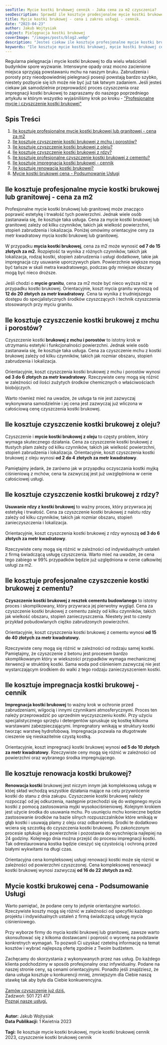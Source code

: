 ```yaml
---
seoTitle: Mycie kostki brukowej cennik - Jaka cena za m2 czysczenia?
seoDescription: Sprawdź ile kosztuje prodesjonalne mycie kostki brukowej w twojej okolicy. Cena czyszczenia jest uzależniona od wielu czynników. Poznaj szczegółowy cennik.
title: Mycie kostki brukowej - cena i zakres usługi - cennik.
date: "2023-04-23"
author: Jakub Wojtysiak
subject: Pielęgnacja kostki brukowej
coverImage: "/images/posts/blog2.webp"
description: "Jesteś ciekaw ile kosztuje profesjonalne mycie kostki brukowej? Poznaj ceny jakie występują na rynku i nie daj się nabić w butelkę! Pamiętaj by zawsze porównać konkuerncyjne oferty."
keywords: "Ile kosztuje mycie kostki brukowej, mycie kostki brukowej cennik 2023, czyszczenie kostki brukowej cennik, mycie kostki brukowej cena warszawa"
---
```


<div class="blackBgPost">
<p class="container">Regularna pielęgnacja i mycie kostki brukowej to dla wielu właścicieli budynków spore wyzwanie. Intenswyne opady oraz mocno zacienione miejsca sprzyjają powstawaniu mchu na naszym bruku. Zabrudzenia i porosty przy nieodpowiedniej pielegnacji posesji powstają bardzo szybko, niestety pozbycie się ich może nie być już tak łatwym zadaniem. Jeśli jesteś ciekaw jak samodzielnie przeprowadzić proces czyszczenia oraz impregnacji kostki brukowej to zapraszamy do naszego poprzedniego artykułu w którym wszystko wyjaśniliśmy krok po kroku - <a href="https://www.czystykamien.pl/posts/czyszczenie-kostki-brukowej-warszawa" target="_blank" rel="noopener">"Profesjonalne mycie i czyszczenie kostki brukowej"</a></p>
</div>

<h2>Spis Treści</h2>
<div class="blackBgPost">
 <ol class="container">
    <li><a href="#a1">Ile kosztuje profesjonalne mycie kostki brukowej lub granitowej - cena za m2</a></li>
    <li><a href="#a2">Ile kosztuje czyszczenie kostki brukowej z mchu i porostów?</a></li>
    <li><a href="#a3">Ile kosztuje czyszczenie kostki brukowej z oleju?</a></li>
    <li><a href="#a4">Ile kosztuje czyszczenie kostki brukowej z rdzy?</a></li>
    <li><a href="#a5">Ile kosztuje profesjonalne czyszczenie kostki brukowej z cementu?</a></li>
    <li><a href="#a6">Ile kosztuje impregnacja kostki brukowej - cennik</a></li>
    <li><a href="#a7">Ile kosztuje renowacja kostki brukowej?</a></li>
    <li><a href="#a8">Mycie kostki brukowej cena - Podsumowanie Usługi</a></li>
 </ol>
</div>

<h2 id="a1">Ile kosztuje profesjonalne mycie kostki brukowej lub granitowej - cena za m2</h2>

<div class="blackBgPost">
<p class="container">Profesjonalne mycie kostki brukowej lub granitowej może znacząco poprawić estetykę i trwałość tych powierzchni. Jednak wiele osób zastanawia się, ile kosztuje taka usługa. Cena za mycie kostki brukowej lub granitowej zależy od kilku czynników, takich jak wielkość powierzchni, stopień zabrudzenia i lokalizacja. Poniżej omówimy orientacyjne ceny za metr kwadratowy mycia kostki brukowej lub granitowej.<br/><br/>
W przypadku <strong>mycia kostki brukowej</strong>, cena za m2 może wynosić <strong>od 7 do 15 złotych za m2.</strong> Rozpiętość ta wynika z różnych czynników, takich jak lokalizacja, rodzaj kostki, stopień zabrudzenia i usługi dodatkowe, takie jak impregnacja czy usuwanie uporczywych plam. Powierzchnie większe mogą być tańsze w skali metra kwadratowego, podczas gdy mniejsze obszary mogą być nieco droższe.<br/><br/>
Jeśli chodzi o <strong>mycie granitu</strong>, cena za m2 może być nieco wyższa niż w przypadku kostki brukowej. Orientacyjnie, koszt mycia granitu wynoszą od <strong>12 do 20 złotych za metr kwadratowy</strong>. Cena ta wynika z trudniejszego dostępu do specjalistycznych środków czyszczących i technik czyszczenia stosowanych przy myciu granitu.</p>
</div>

<h2 id="a2">Ile kosztuje czyszczenie kostki brukowej z mchu i porostów?</h2>

<div class="blackBgPost">
<p class="container">Czyszczenie kostki <strong>brukowej z mchu i porostów</strong> to istotny krok w utrzymaniu estetyki i funkcjonalności powierzchni. Jednak wiele osób zastanawia się, ile kosztuje taka usługa. Cena za czyszczenie mchu z kostki brukowej zależy od kilku czynników, takich jak rozmiar obszaru, stopień zabrudzenia i lokalizacja. <br/><br/>
Orientacyjnie, koszt czyszczenia kostki brukowej z mchu i porostów wynosi<strong> od 3 do 6 złotych za metr kwadratowy</strong>. Rzeczywiste ceny mogą się różnić w zależności od ilości zużytych środków chemicznych o właściwościach biobójczych.<br/><br/>
Warto również mieć na uwadze, że usługa ta nie jest zazwyczaj wykonywana samodzielnie i jej cena jest zazwyczaj już wliczona w całościową cenę czyszczenia kostki brukowej.</p>
</div>

<h2 id="a3">Ile kosztuje czyszczenie kostki brukowej z oleju?</h2>

<div class="blackBgPost">
<p class="container">Czyszczenie i <strong>mycie kostki brukowej z oleju</strong> to częsty problem, który wymaga skutecznego działania. Cena za czyszczenie kostki brukowej z tłustych plam zależy od kilku czynników, takich jak wielkość powierzchni, stopień zabrudzenia i lokalizacja. Orientacyjnie, koszt czyszczenia kostki brukowej z oleju wynosi <strong>od 2 do 4 złotych za metr kwadratowy</strong>.<br/><br/>
Pamiętajmy jedank, że zarówno jak w przyapdku oczysczania kostki myjką ciśnieniową z mchów, cena ta zazwyczaj jest już uwzględniona w cenie całościowej usługi.
</p>
</div>

<h2 id="a4">Ile kosztuje czyszczenie kostki brukowej z rdzy?</h2>

<div class="blackBgPost">
<p class="container"><strong>Usuwanie rdzy z kostki brukowej</strong> to ważny proces, który przywraca jej estetykę i trwałość. Cena za czyszczenie kostki brukowej z nalotu rdzy zależy od kilku czynników, takich jak rozmiar obszaru, stopień zanieczyszczenia i lokalizacja.<br/><br/>
Orientacyjnie, koszt czyszczenia kostki brukowej z rdzy wynoszą <strong>od 3 do 6 złotych za metr kwadratowy</strong>. <br/><br/>
Rzeczywiste ceny mogą się różnić w zależności od indywidualnych ustaleń z firmą świadczącą usługę czyszczenia. Warto mieć na uwadze, że cena tego zabiego w 99% przypadków będzie już uzględniona w cenie całkowitej usługi za m2.
</p>
</div>

<h2 id="a5">Ile kosztuje profesjonalne czyszczenie kostki brukowej z cementu?</h2>

<div class="blackBgPost">
<p class="container"><strong>Czyszczenie kostki brukowej z resztek cementu budowlanego</strong> to istotny proces i skomplikowany, który przywraca jej pierwotny wygląd. Cena za czyszczenie kostki brukowej z cementu zależy od kilku czynników, takich jak wielkość obszaru, stopień zanieczyszczenia. Niestety jest to czesty przykład pobudowlanych ciężko zabrudzonych powierzchni.<br/><br/>
Orientacyjnie, koszt czyszczenia kostki brukowej z cementu wynosi <strong>od 15 do 40 złotych za metr kwadratowy.</strong> <br/><br/>
Rzeczywiste ceny mogą się różnić w zależności od rodzaju samej kostki. Pamiętajmy, że czyszczenie z betonu jest procesem bardzo skomplikowanym który w wiekszości przypadków wymaga mechanicznej iterwencji w struktórę kostki. Sama woda pod ciśnieniem zazwyczaj nie jest wystarczającym środkiem do walki z tego rodzaju zanieczyszceniem kostki.</p>
</div>

<h2 id="a6">Ile kosztuje impregnacja kostki brukowej - cennik</h2>

<div class="blackBgPost">
<p class="container"><strong>Impregnacja kostki brukowej</strong> to ważny krok w ochronie przed zabrudzeniami, wilgocią i innymi czynnikami atmosferycznymi. Proces ten należy przeprowadzić po uprzednim wyczyszczeniu kostki. Przy użyciu specjalistycznego sprzętu i detergentów spruskuje się kostkę kilkoma warstawami zabezpieczającymi. Impregnatory wnikają w struktury kostki tworząc warstwę hydrofobową. Impregnacja pozwala na długotrwałe cieszenie się nieskazitelnie czystą kostką.<br/><br/>
Orientacyjnie, koszt impregnacji kostki brukowej wynosi <strong>od 5 do 10 złotych za metr kwadratowy</strong>. Rzeczywiste ceny mogą się różnić w zależności od powierzchni oraz wybranego środka impregnującego. 
</p>
</div>

<h2 id="a7">Ile kosztuje renowacja kostki brukowej?</h2>

<div class="blackBgPost">
<p class="container"><strong>Renowacja kostki</strong> brukowej jest niczym innym jak kompleksową usługą w któej skład wchodzą wszystkie działania mające na celu przywrócenie kostki do stanu z dnia zakupu. Czyszczenie kostki brukowej należy rozpocząć od jej odkurzenia, następnie przechodzi się do wstępnego mycia kostki z pomocą zastosowania myjki wysokociśnieniowej. Kolejnym krokiem jest użycie środka do usuwania mchu. Po usunięciu mchu konieczne będzie zastosowanie środków na bazie silnych rozpuszczalników które wnikają w głąb kostki i usuwają plamy z oleju oraz odbarwienia. Środki te dodatkowo wciera się szczotką do czyszczenia kostki brukowej. Po zakończonym procesie spłukuje się powierzchnie i pozostawia do wyschnięcia najlepiej na 24 godziny. Kolejnego dnia można przejść do procesu impregnacji kostki. Tak odrestaurowana kostka będzie cieszyć się czystością i ochroną przed białymi wykwitami na długi czas.<br/><br/>
Orientacyjna cena kompleksowej usługi renowacji kostki może się róznić w zależności od powierzchni czyszczonej. Cena kompleksowej renowacji kostki brukowej wynosi zazwyczaj <strong>od 16 do 22 złotych za m2</strong>. </p>
</div>

<h2 id="a8">Mycie kostki brukowej cena - Podsumowanie Usługi</h2>

<div class="blackBgPost">
<p class="container">Warto pamiętać, że podane ceny to jedynie orientacyjne wartości. Rzeczywiste koszty mogą się różnić w zależności od specyfiki każdego projektu i indywidualnych ustaleń z firmą świadczącą usługę mycia ciśnieniowego.<br/><br/>
Przy wyborze firmy do mycia kostki brukowej lub granitowej, zawsze warto skonsultować się z kilkoma dostawcami i poprosić o wycenę na podstawie konkretnych wymagań. To pozwoli Ci uzyskać rzetelną informację na temat kosztów i wybrać najlepszą ofertę zgodnie z Twoim budżetem.<br/><br/>
Zachęcamy do skorzystania z wykonywanych przez nas usług. Do każdego klienta podchodzimy w sposób profesjonalny oraz infywidualny. Podane na naszej stronie ceny, są cenami orientacyjnymi. Ponadto jeśli znajdziesz, że dana usługa kosztuje u konkurencji mniej, zmniejszym dla Ciebie naszą stawkę tak aby była dla Ciebie konkuerencyjna. <br/><br/>
<a href="https://www.czystykamien.pl/kontakt" target="_blank" rel="noopener">Zamów czyszczenie już dziś.</a><br/>
Zadzwoń: 501 721 417<br/>
<a href="https://www.czystykamien.pl/oferta" target="_blank" rel="noopener">Poznaj nasze usługi.</a><br/><br/>

<strong>Autor:</strong> Jakub Wojtysiak<br><strong>Data Publikacji: </strong>1 Kwietnia 2023<br/><br/>
<strong>Tagi:</strong> Ile kosztuje mycie kostki brukowej, mycie kostki brukowej cennik 2023, czyszczenie kostki brukowej cennik</p>
</div>
